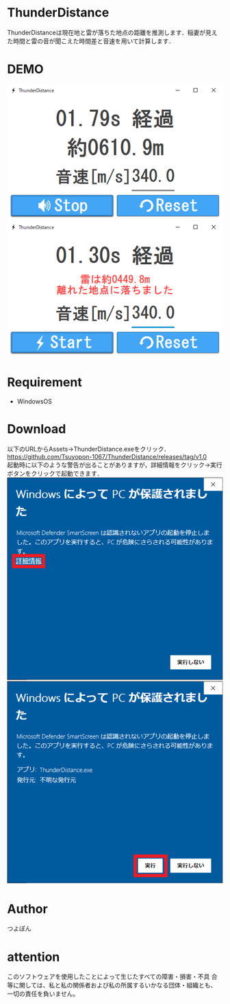# ThunderDistance

ThunderDistanceは現在地と雷が落ちた地点の距離を推測します．稲妻が見えた時間と雷の音が聞こえた時間差と音速を用いて計算します．

# DEMO
![測定中の画像](img/1.png "測定例")
![測定結果の画像](img/2.png "測定結果")

# Requirement
* WindowsOS

# Download
以下のURLからAssets→ThunderDistance.exeをクリック．<br>
https://github.com/Tsuyopon-1067/ThunderDistance/releases/tag/v1.0
<br>
起動時に以下のような警告が出ることがありますが，詳細情報をクリック→実行ボタンをクリックで起動できます．
![起動時の警告1](img/3.png "起動時の警告1")
![起動時の警告2](img/4.png "起動時の警告2")

# Author
つよぽん

# attention
このソフトウェアを使用したことによって生じたすべての障害・損害・不具
合等に関しては、私と私の関係者および私の所属するいかなる団体・組織とも、
一切の責任を負いません。